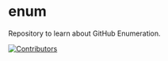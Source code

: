 # enum
Repository to learn about GitHub Enumeration.




























[![Contributors](https://img.shields.io/badge/Contributors-2-brightgreen)](https://github.com/EurydiceCorp/enum/graphs/contributors)
